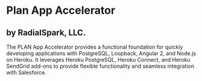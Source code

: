 # Plan App Accelerator
## by RadialSpark, LLC.

The PLAN App Accelerator provides a functional foundation for quickly developing applications with PostgreSQL, Loopback, Angular 2, and Node.js on Heroku. It leverages Heroku PostgreSQL, Heroku Connect, and Heroku SendGrid add-ons to provide flexible functionality and seamless integration with Salesforce.
